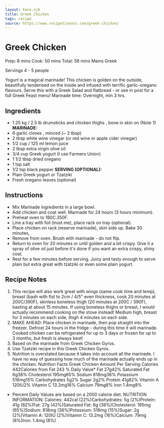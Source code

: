```yaml
---
layout: base.njk
title: Greek Chicken
tags: recipe
source: https://www.recipetineats.com/greek-chicken/
---
```


# Greek Chicken

Prep: 8 mins Cook: 50 mins Total: 58 mins Mains Greek

Servings 4 - 5 people

Yogurt is a magical marinade! This chicken is golden on the outside, beautifully tenderised on the inside and infused with terrific garlic-oregano flavours. Serve this with a Greek Salad and flatbread - or see in post for a full Greek Feast menu! Marinade time: Overnight, min 3 hrs.

## Ingredients

- 1.25 kg / 2.5 lb drumsticks and chicken thighs , bone in skin on (Note 1)
  **MARINADE:**
- 6 garlic cloves , minced (~ 2 tbsp)
- 2 tbsp white wine vinegar (or red wine or apple cider vinegar)
- 1/2 cup / 125 ml lemon juice
- 2 tbsp extra virgin olive oil
- 3/4 cup Greek yogurt (I use Farmers Union)
- 1 1/2 tbsp dried oregano
- 1 tsp salt
- 1/2 tsp black pepper
  **SERVING (OPTIONAL):**
- Plain Greek yogurt or Tzatziki
- Fresh oregano leaves (optional)

## Instructions

- Mix Marinade ingredients in a large bowl.
- Add chicken and coat well. Marinade for 24 hours (3 hours minimum).
- Preheat oven to 180C.350F.
- Line a tray with foil (trust me), place rack on tray (optional).
- Place chicken on rack (reserve marinade), skin side up. Bake 30 minutes,
- Remove from oven. Brush with marinade - do not flip.
- Return to oven for 20 minutes or until golden and a bit crispy. Give it a spray
  of olive oil just before it's done if you want an extra crispy, shiny coat.
- Rest for a few minutes before serving. Juicy and tasty enough to serve plain but
  extra great with tzatziki or even some plain yogurt.

## Recipe Notes

1. This recipe will also work great with wings (same cook time and temp), breast (bash with fist to 2cm / 4/5" even thickness, cook 20 minutes at 200C/390F), skinless boneless thigh (20 minutes at 200C / 390F), basting at about 15 minutes.
   If using boneless thighs or breast, I would actually recommend cooking on the stove instead! Medium high, breast for 3 minutes on each side, thigh 4 minutes on each side.
2. MAKE AHEAD: Place chicken in marinade, then pop straight into the freezer. Defrost 24 hours in the fridge - during this time it will marinade. Cooked chicken can be refrigerated for up to 3 days or frozen for up to 3 months, but fresh is always best!
3. Based on the marinade from Greek Chicken Gyros.
4. Use Tzatziki recipe in this Greek Chicken Gyros.
5. Nutrition is overstated because it takes into account all the marinade. I have no way of guessing how much of the marinade actually ends up in the chicken.
   Nutrition Facts
   Greek Chicken
   Amount Per Serving
   Calories 442Calories from Fat 243
   % Daily Value\*
   Fat 27g42%
   Saturated Fat 6g38%
   Cholesterol 195mg65%
   Sodium 818mg36%
   Potassium 516mg15%
   Carbohydrates 5g2%
   Sugar 2g2%
   Protein 41g82%
   Vitamin A 120IU2%
   Vitamin C 13.2mg16%
   Calcium 79mg8%
   Iron 1.4mg8%

- Percent Daily Values are based on a 2000 calorie diet.
  NUTRITION INFORMATION:
  Calories: 442cal (22%)Carbohydrates: 5g (2%)Protein: 41g (82%)Fat: 27g (42%)Saturated Fat: 6g (38%)Cholesterol: 195mg (65%)Sodium: 818mg (36%)Potassium: 516mg (15%)Sugar: 2g (2%)Vitamin A: 120IU (2%)Vitamin C: 13.2mg (16%)Calcium: 79mg (8%)Iron: 1.4mg (8%)
